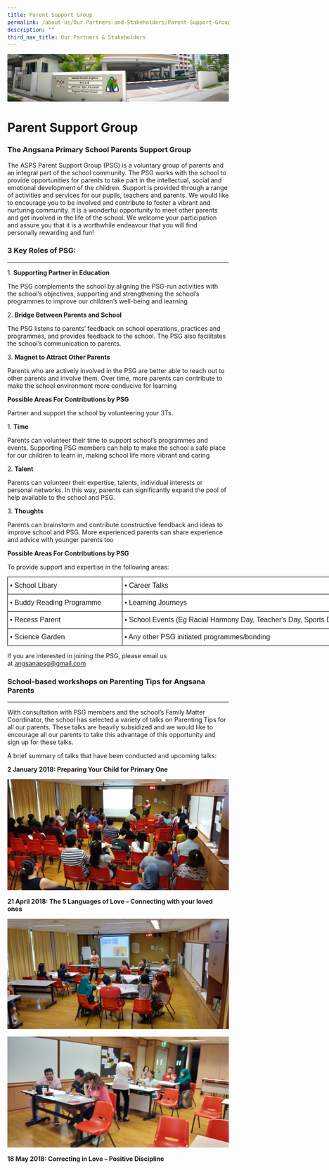 ```yaml
---
title: Parent Support Group
permalink: /about-us/Our-Partners-and-Stakeholders/Parent-Support-Group/
description: ""
third_nav_title: Our Partners & Stakeholders
---
```

![](/images/About%20Us.jpg)

Parent Support Group
====================

### The Angsana Primary School Parents Support Group

The ASPS Parent Support Group (PSG) is a voluntary group of parents and an integral part of the school community. The PSG works with the school to provide opportunities for parents to take part in the intellectual, social and emotional development of the children. Support is provided through a range of activities and services for our pupils, teachers and parents. We would like to encourage you to be involved and contribute to foster a vibrant and nurturing community. It is a wonderful opportunity to meet other parents and get involved in the life of the school. We welcome your participation and assure you that it is a worthwhile endeavour that you will find personally rewarding and fun!

### 3 Key Roles of PSG:
-------------------

1. **Supporting Partner in Education**

The PSG complements the school by aligning the PSG-run activities with the school’s objectives, supporting and strengthening the school’s programmes to improve our children’s well-being and learning

  

2. **Bridge Between Parents and School**

The PSG listens to parents’ feedback on school operations, practices and programmes, and provides feedback to the school. The PSG also facilitates the school’s communication to parents.

  

3. **Magnet to Attract Other Parents**

Parents who are actively involved in the PSG are better able to reach out to other parents and involve them. Over time, more parents can contribute to make the school environment more conducive for learning

  

**Possible Areas For Contributions by PSG**

Partner and support the school by volunteering your 3Ts..

  

1. **Time**

Parents can volunteer their time to support school’s programmes and events. Supporting PSG members can help to make the school a safe place for our children to learn in, making school life more vibrant and caring

  

2. **Talent**

Parents can volunteer their expertise, talents, individual interests or personal networks. In this way, parents can significantly expand the pool of help available to the school and PSG.

  

3. **Thoughts**

Parents can brainstorm and contribute constructive feedback and ideas to improve school and PSG. More experienced parents can share experience and advice with younger parents too

  

**Possible Areas For Contributions by PSG**

To provide support and expertise in the following areas:

<style type="text/css">
.tg  {border-collapse:collapse;border-spacing:0;}
.tg td{border-color:black;border-style:solid;border-width:1px;font-family:Arial, sans-serif;font-size:14px;
  overflow:hidden;padding:10px 5px;word-break:normal;}
.tg th{border-color:black;border-style:solid;border-width:1px;font-family:Arial, sans-serif;font-size:14px;
  font-weight:normal;overflow:hidden;padding:10px 5px;word-break:normal;}
.tg .tg-5sko{background-color:#FFF;font-size:16px;text-align:left;vertical-align:top}
</style>
<table class="tg" style="undefined;table-layout: fixed; width: 822px">
<colgroup>
<col style="width: 261px">
<col style="width: 561px">
</colgroup>
<thead>
  <tr>
    <th class="tg-5sko">• School Libary</th>
    <th class="tg-5sko">• Career Talks</th>
  </tr>
</thead>
<tbody>
  <tr>
    <td class="tg-5sko">• Buddy Reading Programme</td>
    <td class="tg-5sko">• Learning Journeys</td>
  </tr>
  <tr>
    <td class="tg-5sko">• Recess Parent</td>
    <td class="tg-5sko">• School Events (Eg Racial Harmony Day, Teacher's Day, Sports Day)</td>
  </tr>
  <tr>
    <td class="tg-5sko">• Science Garden</td>
    <td class="tg-5sko">• Any other PSG initiated programmes/bonding</td>
  </tr>
</tbody>
</table>

If you are interested in joining the PSG, please email us at [angsanapsg@gmail.com](mailto:angsanapsg@gmail.com)


### School-based workshops on Parenting Tips for Angsana Parents
------------------------------------------------------------

With consultation with PSG members and the school’s Family Matter Coordinator, the school has selected a variety of talks on Parenting Tips for all our parents. These talks are heavily subsidized and we would like to encourage all our parents to take this advantage of this opportunity and sign up for these talks.

  

A brief summary of talks that have been conducted and upcoming talks:

  

**2 January 2018: Preparing Your Child for Primary One**

![](/images/PSG1.jpeg)

**21 April 2018: The 5 Languages of Love – Connecting with your loved ones**


![](/images/PSG2.jpeg)

![](/images/PSG3.jpeg)

**18 May 2018: Correcting in Love – Positive Discipline**